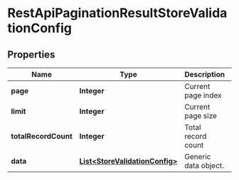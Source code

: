 
# RestApiPaginationResultStoreValidationConfig

## Properties
Name | Type | Description | Notes
------------ | ------------- | ------------- | -------------
**page** | **Integer** | Current page index | 
**limit** | **Integer** | Current page size | 
**totalRecordCount** | **Integer** | Total record count | 
**data** | [**List&lt;StoreValidationConfig&gt;**](StoreValidationConfig.md) | Generic data object. | 



